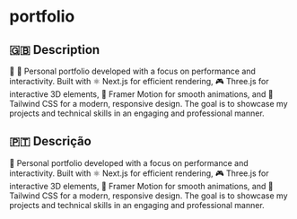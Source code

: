 # portfolio
## 🇬🇧 Description
🌟 🌟 Personal portfolio developed with a focus on performance and interactivity. Built with ⚛️ Next.js for efficient rendering, 🎮 Three.js for interactive 3D elements, 🎨 Framer Motion for smooth animations, and 🎨 Tailwind CSS for a modern, responsive design. The goal is to showcase my projects and technical skills in an engaging and professional manner.

## 🇵🇹 Descrição
🌟 Personal portfolio developed with a focus on performance and interactivity. Built with ⚛️ Next.js for efficient rendering, 🎮 Three.js for interactive 3D elements, 🎨 Framer Motion for smooth animations, and 🎨 Tailwind CSS for a modern, responsive design. The goal is to showcase my projects and technical skills in an engaging and professional manner.
